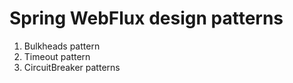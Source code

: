 # Spring WebFlux design patterns
1. Bulkheads pattern
2. Timeout pattern
3. CircuitBreaker patterns

